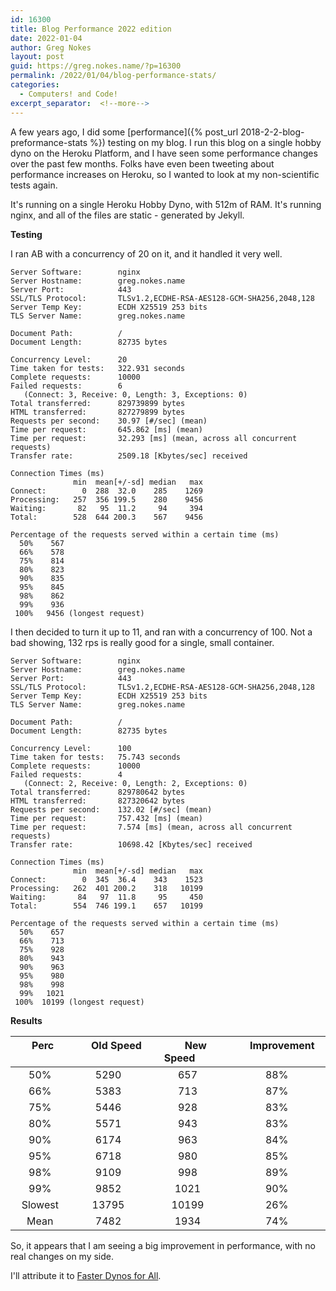 ```yaml
---
id: 16300
title: Blog Performance 2022 edition
date: 2022-01-04
author: Greg Nokes
layout: post
guid: https://greg.nokes.name/?p=16300
permalink: /2022/01/04/blog-performance-stats/
categories:
  - Computers! and Code!
excerpt_separator:  <!--more-->
---
```

A few years ago, I did some [performance]({% post_url 2018-2-2-blog-preformance-stats %}) testing on my blog. I run this blog on a single hobby dyno on the Heroku Platform, and I have seen some performance changes over the past few months. Folks have even been tweeting about performance increases on Heroku, so I wanted to look at my non-scientific tests again.

It's running on a single Heroku Hobby Dyno, with 512m of RAM. It's running nginx, and  all of the files are static - generated by Jekyll.
<!--more-->

**Testing**

I ran AB with a concurrency of 20 on it, and it handled it very well. 

```
Server Software:        nginx
Server Hostname:        greg.nokes.name
Server Port:            443
SSL/TLS Protocol:       TLSv1.2,ECDHE-RSA-AES128-GCM-SHA256,2048,128
Server Temp Key:        ECDH X25519 253 bits
TLS Server Name:        greg.nokes.name

Document Path:          /
Document Length:        82735 bytes

Concurrency Level:      20
Time taken for tests:   322.931 seconds
Complete requests:      10000
Failed requests:        6
   (Connect: 3, Receive: 0, Length: 3, Exceptions: 0)
Total transferred:      829739899 bytes
HTML transferred:       827279899 bytes
Requests per second:    30.97 [#/sec] (mean)
Time per request:       645.862 [ms] (mean)
Time per request:       32.293 [ms] (mean, across all concurrent requests)
Transfer rate:          2509.18 [Kbytes/sec] received

Connection Times (ms)
              min  mean[+/-sd] median   max
Connect:        0  288  32.0    285    1269
Processing:   257  356 199.5    280    9456
Waiting:       82   95  11.2     94     394
Total:        528  644 200.3    567    9456

Percentage of the requests served within a certain time (ms)
  50%    567
  66%    578
  75%    814
  80%    823
  90%    835
  95%    845
  98%    862
  99%    936
 100%   9456 (longest request)
```

I then  decided to turn it up to 11, and ran with a concurrency of 100. Not a bad showing, 132 rps is really good for a single, small container.

```
Server Software:        nginx
Server Hostname:        greg.nokes.name
Server Port:            443
SSL/TLS Protocol:       TLSv1.2,ECDHE-RSA-AES128-GCM-SHA256,2048,128
Server Temp Key:        ECDH X25519 253 bits
TLS Server Name:        greg.nokes.name

Document Path:          /
Document Length:        82735 bytes

Concurrency Level:      100
Time taken for tests:   75.743 seconds
Complete requests:      10000
Failed requests:        4
   (Connect: 2, Receive: 0, Length: 2, Exceptions: 0)
Total transferred:      829780642 bytes
HTML transferred:       827320642 bytes
Requests per second:    132.02 [#/sec] (mean)
Time per request:       757.432 [ms] (mean)
Time per request:       7.574 [ms] (mean, across all concurrent requests)
Transfer rate:          10698.42 [Kbytes/sec] received

Connection Times (ms)
              min  mean[+/-sd] median   max
Connect:        0  345  36.4    343    1523
Processing:   262  401 200.2    318   10199
Waiting:       84   97  11.8     95     450
Total:        554  746 199.1    657   10199

Percentage of the requests served within a certain time (ms)
  50%    657
  66%    713
  75%    928
  80%    943
  90%    963
  95%    980
  98%    998
  99%   1021
 100%  10199 (longest request)
````

**Results**

| &nbsp; &nbsp; &nbsp; Perc &nbsp; &nbsp; &nbsp; |   &nbsp; &nbsp; &nbsp; Old Speed  &nbsp; &nbsp; &nbsp;|   &nbsp; &nbsp; &nbsp; New Speed &nbsp; &nbsp; &nbsp;  |   &nbsp; &nbsp; &nbsp; Improvement &nbsp; &nbsp; &nbsp; |
|    :---:    |    :---:    |    :---:    |    :---:    |
| 50% | 5290| 657 | 88% |
| 66% | 5383 | 713 | 87% |
| 75% | 5446 | 928 | 83% |
| 80% | 5571 | 943 | 83% |
| 90% | 6174 | 963 | 84% |
| 95% | 6718 | 980 | 85% |
| 98% | 9109 | 998 | 89% |
| 99% | 9852 | 1021 | 90% |
| Slowest | 13795 | 10199 | 26% |
| Mean | 7482 | 1934 | 74% |

So, it appears that I am seeing a big improvement in performance, with no real changes on my side. 

I'll attribute it to [Faster Dynos for All](https://blog.heroku.com/faster-dynos-for-all).